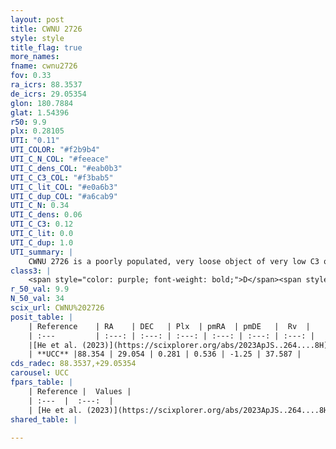 ```yaml
---
layout: post
title: CWNU 2726
style: style
title_flag: true
more_names: 
fname: cwnu2726
fov: 0.33
ra_icrs: 88.3537
de_icrs: 29.05354
glon: 180.7884
glat: 1.54396
r50: 9.9
plx: 0.28105
UTI: "0.11"
UTI_COLOR: "#f2b9b4"
UTI_C_N_COL: "#feeace"
UTI_C_dens_COL: "#eab0b3"
UTI_C_C3_COL: "#f3bab5"
UTI_C_lit_COL: "#e0a6b3"
UTI_C_dup_COL: "#a6cab9"
UTI_C_N: 0.34
UTI_C_dens: 0.06
UTI_C_C3: 0.12
UTI_C_lit: 0.0
UTI_C_dup: 1.0
UTI_summary: |
    CWNU 2726 is a poorly populated, very loose object of very low C3 quality. It was recently reported in the literature.
class3: |
    <span style="color: purple; font-weight: bold;">D</span><span style="color: red; font-weight: bold;">C</span>
r_50_val: 9.9
N_50_val: 34
scix_url: CWNU%202726
posit_table: |
    | Reference    | RA    | DEC   | Plx  | pmRA  | pmDE   |  Rv  |
    | :---         | :---: | :---: | :---: | :---: | :---: | :---: |
    |[He et al. (2023)](https://scixplorer.org/abs/2023ApJS..264....8H) | 88.331 | 29.037 | 0.301 | 0.549 | -1.257 | 8.14 |
    | **UCC** |88.354 | 29.054 | 0.281 | 0.536 | -1.25 | 37.587 | 
cds_radec: 88.3537,+29.05354
carousel: UCC
fpars_table: |
    | Reference |  Values |
    | :---  |  :---:  |
    | [He et al. (2023)](https://scixplorer.org/abs/2023ApJS..264....8H) | `A0=1.35, m-M=12.75, logAge=9.0` |
shared_table: |
    
---
```

